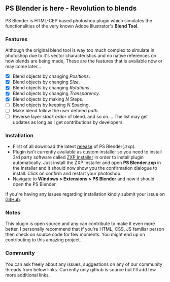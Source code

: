 ## PS Blender is here - Revolution to blends

PS Blender is HTML-CEP based photoshop plugin which simulates the functionalities of the very known Adobe Illustrator's **Blend Tool**.

### Features

 Although the original blend tool is way too much complex to simulate in photoshop due to it's vector characteristics and no native references on how blends are being made, These are the features that is available now or may come later...
 
- [x] Blend objects by changing *Positions*.
- [x] Blend objects by changing *Size*.
- [x] Blend objects by changing *Rotations*.
- [x] Blend objects by changing *Transparency*.
- [x] Blend objects by making *N* Steps.
- [ ] Blend objects by keeping *N* Spacing.
- [ ] Make blend follow the user defined *path*.
- [ ] Reverse layer *stack order* of blend.
and so on.... The list may get updates as long as I get contributions by developers.

### Installation

* First of all download the latest [release](https://github.com/Mr0nline/PS-Blender/releases) of PS Blender(.zxp).
* Plugin isn't currently available as custom installer so you need to install 3rd party software called [ZXP Installer](https://aescripts.com/learn/zxp-installer/) in order to install plugin automatically. Just install the ZXP Installer and open **PS Blender.zxp** in the Installer and it should now show you the confirmation dialogue to install. Click on confirm and restart your photoshop.
* Navigate to **Windows > Extensions > PS Blender** and now it should open the PS Blender.

If you're having any issues regarding installation kindly submit your issue on [GitHub](https://github.com/Mr0nline/PS-Blender/issues).

### Notes

This plugin is open source and any can contribute to make it even more better, I personally recommend that if you're HTML, CSS, JS familiar person then check on source code for few moments. You might end up on contributing to this amazing project.

### Community

You can ask freely about any issues, suggestions on any of our community threads from below links.
Currently only github is source but I'll add few more additional links.